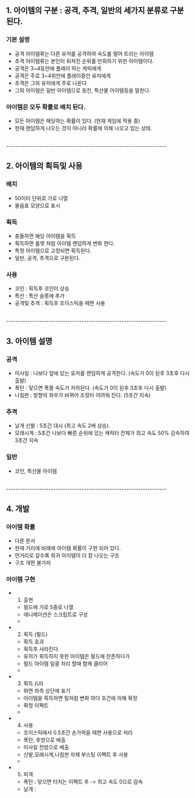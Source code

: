 ## 1. 아이템의 구분 : 공격, 추격, 일반의 세가지 분류로 구분 된다. 
### 기본 설명 
- 공격 아이템류는 다른 유저를 공격하여 속도를 떨어 트리는 아이템
- 추격 아이템류는 본인이 뒤처진 순위를 만회하기 위한 아이템이다. 
- 공격은 3~4등안에 플레이 하는 캐릭에게 
- 공격은 주로 3~4위안에 플레이중인 유저에게 
- 추격은 그외 유저에게 주로 나온다 
- 그외 아이템은 일반 아이템으로 동전, 특산물 아이템등을 말한다. 
### 아이템은 모두 확률로 배치 된다. 
- 모든 아이템은 해당하는 확률이 있다. (현재 게임에 적용 중)
- 현재 랜덤하게 나오는 것이 아니라 확률에 의해 나오고 있는 상태. 
 
<br>
--------------------------------------------------------------------
<br>

## 2. 아이템의 획득및 사용
### 배치
- 50미터 단위로 가로 나열 
- 물음표 모양으로 표시 

### 획득
- 충돌하면 해당 아이템을 획득
- 획득하면 룰렛 처럼 아이템 랜덤하게 변화 한다.
- 특정 아이템으로 고정되면 획득된다.
- 일반, 공격, 추격으로 구분된다.

### 사용  
- 코인 : 획득후 코인이 상승 
- 특산 : 특산 슬롯에 추가
- 공격및 추격 : 획득후 조이스틱을 떼면 사용 

<br>
--------------------------------------------------------------------
<br>

## 3. 아이템 설명 
### 공격
- 미사일 : 나보다 앞에 있는 유저를 랜덤하게 공격한다. (속도가 0이 된후 3초후 다시 출발) 
- 폭탄 : 닿으면 폭팔 속도가 저하된다. (속도가 0이 된후 3초후 다시 출발)
- 나침판 : 방향의 좌우가 바뀌어 조정이 어려워 진다. (5초간 지속)

### 추격
- 날개 신발 : 5초간 대시 (최고 속도 2배 상승).
- 모래시계 : 5초간 나보다 빠른 순위에 있는 캐릭터 전체가 최고 속도 50% 감속하여 3초간 지속

### 일반
- 코인, 특산물 아이템

<br>
--------------------------------------------------------------------
<br>

## 4. 개발
### 아이템 확률
- 다른 문서
- 현재 거리에 비례에 아이템 확률이 구현 되어 있다. 
- 먼거리로 갈수록 희귀 아이템이 더 잘 나오는 구조
- 구조 개편 불가피

### 아이템 구현
- 1) 출현
  - 필드에 가로 5중로 나열
  - 애니메이션은 스크립트로 구성
  - 
- 2) 획득 (필드)   
  - 획득 효과 
  - 획득후 사라진다. 
  - 유저가 획득하지 못한 아이템은 필드에 잔존하다가 
  - 필드 아이템 일괄 처리 할때 함께 클리어
  -   
- 3) 획득 (UI)
  - 화면 좌측 상단에 표기 
  - 아이템을 획득하면 릴처럼 변화 하다 조건에 의해 확정
  - 확정 이펙트
  - 
 - 4) 사용
   - 조이스틱에서 0.5초간 손가락을 떼면 사용으로 처리  
   - 폭탄, 후방으로 배출
   - 미사일 전방으로 배출
   - 신발,모래시계,나침판 자체 부스팅 이펙트 후 사용 
   -
 - 5) 피격
   - 폭탄 : 닿으면 터치는 이펙트 후 -> 최고 속도 0으로 감속
   - 날개 :    



















